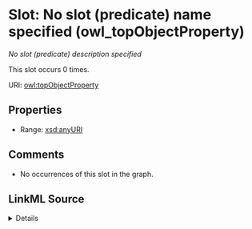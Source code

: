 

# Slot: No slot (predicate) name specified (owl_topObjectProperty)


_No slot (predicate) description specified_






This slot occurs 0 times.


URI: [owl:topObjectProperty](http://www.w3.org/2002/07/owl#topObjectProperty)



<!-- no inheritance hierarchy -->








## Properties

* Range: [xsd:anyURI](http://www.w3.org/2001/XMLSchema#anyURI)





## Comments

* No occurrences of this slot in the graph.



## LinkML Source

<details>

```yaml
name: owl_topObjectProperty
annotations:
  count:
    tag: count
    value: 0
description: No slot (predicate) description specified
title: No slot (predicate) name specified
comments:
- No occurrences of this slot in the graph.
from_schema: fio-kg
rank: 1000
domain: owl_topObjectProperty
slot_uri: owl:topObjectProperty
alias: owl_topObjectProperty
range: uri

```
</details>